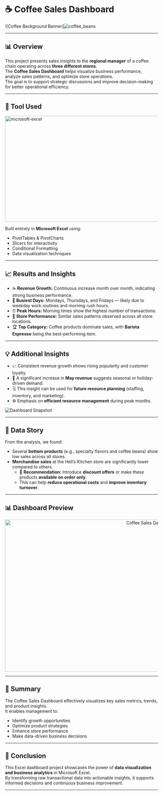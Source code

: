 # ☕ Coffee Sales Dashboard

![Coffee Background Banner]![coffee_beans](https://github.com/user-attachments/assets/15ba1157-d22e-4094-b458-b69d2b97e2d1)


---

## 📊 Overview
This project presents sales insights to the **regional manager** of a coffee chain operating across **three different stores**.  
The **Coffee Sales Dashboard** helps visualize business performance, analyze sales patterns, and optimize store operations.  
The goal is to support strategic discussions and improve decision-making for better operational efficiency.

---

## 🧰 Tool Used
<img width="618" height="348" alt="microsoft-excel" src="https://github.com/user-attachments/assets/6f30f2c8-e893-4479-8118-92ac7f72c5e9" />


Built entirely in **Microsoft Excel** using:
- PivotTables & PivotCharts  
- Slicers for interactivity  
- Conditional Formatting  
- Data visualization techniques  

---

## 📈 Results and Insights

- ☕ **Revenue Growth:** Continuous increase month over month, indicating strong business performance.  
- 📅 **Busiest Days:** Mondays, Thursdays, and Fridays — likely due to weekday work routines and morning rush hours.  
- ⏰ **Peak Hours:** Morning times show the highest number of transactions.  
- 🏬 **Store Performance:** Similar sales patterns observed across all store locations.  
- 🏆 **Top Category:** Coffee products dominate sales, with **Barista Espresso** being the best-performing item.

---

## 💡 Additional Insights

- 📈 Consistent revenue growth shows rising popularity and customer loyalty.  
- 🌸 A significant increase in **May revenue** suggests seasonal or holiday-driven demand.  
- 🗓️ This insight can be used for **future resource planning** (staffing, inventory, and marketing).  
- ⚙️ Emphasis on **efficient resource management** during peak months.

![Dashboard Snapshot](https://github.com/user-attachments/assets/16df1cba-d0fe-4dba-a1a9-e1e330c58dbf)

---

## 🧠 Data Story

From the analysis, we found:
- Several **bottom products** (e.g., specialty flavors and coffee beans) show low sales across all stores.  
- **Merchandise sales** at the Hell’s Kitchen store are significantly lower compared to others.  
  - 🎯 **Recommendation:** Introduce **discount offers** or make these products **available on order only**.  
  - This can help **reduce operational costs** and **improve inventory turnover**.

---

## 📊 Dashboard Preview
<p align="center">
  <img src="./Dashboard.png" width="1000" height="500" alt="Coffee Sales Dashboard Preview"/>
</p>

---

## 🧾 Summary
The Coffee Sales Dashboard effectively visualizes key sales metrics, trends, and product insights.  
It enables management to:
- Identify growth opportunities  
- Optimize product strategies  
- Enhance store performance  
- Make data-driven business decisions  

---

## 🏁 Conclusion
This Excel dashboard project showcases the power of **data visualization and business analytics** in Microsoft Excel.  
By transforming raw transactional data into actionable insights, it supports informed decisions and continuous business improvement.

---
